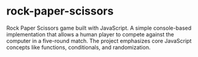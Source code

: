 # rock-paper-scissors
Rock Paper Scissors game built with JavaScript. A simple console-based implementation that allows a human player to compete against the computer in a five-round match. The project emphasizes core JavaScript concepts like functions, conditionals, and randomization.
